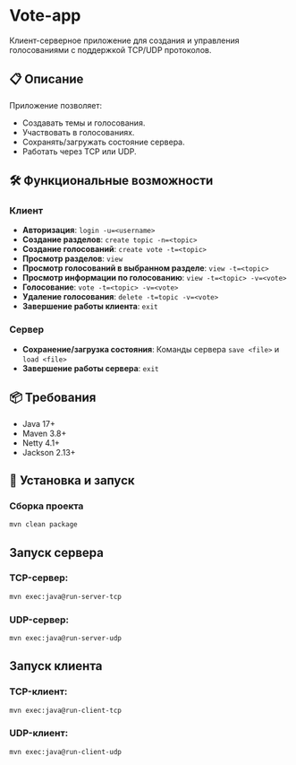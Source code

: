 # Vote-app

Клиент-серверное приложение для создания и управления голосованиями с поддержкой TCP/UDP протоколов.

## 📋 Описание
Приложение позволяет:
- Создавать темы и голосования.
- Участвовать в голосованиях.
- Сохранять/загружать состояние сервера.
- Работать через TCP или UDP.

## 🛠 Функциональные возможности

### Клиент
- **Авторизация**: `login -u=<username>`
- **Создание разделов**: `create topic -n=<topic>`
- **Создание голосований**: `create vote -t=<topic>`
- **Просмотр разделов**: `view`
- **Просмотр голосований в выбранном разделе**: `view -t=<topic>`
- **Просмотр информации по голосованию**: `view -t=<topic> -v=<vote>`
- **Голосование**: `vote -t=<topic> -v=<vote>`
- **Удаление голосования**: `delete -t=topic -v=<vote>`
- **Завершение работы клиента**: `exit`

### Сервер
- **Сохранение/загрузка состояния**: Команды сервера `save <file>` и `load <file>`
- **Завершение работы сервера**: `exit`

## 📦 Требования
- Java 17+
- Maven 3.8+
- Netty 4.1+
- Jackson 2.13+

## 🚀 Установка и запуск

### Сборка проекта
```bash
mvn clean package
```

## Запуск сервера

### TCP-сервер:
```bash
mvn exec:java@run-server-tcp
```

### UDP-сервер:
```bash
mvn exec:java@run-server-udp
```

## Запуск клиента

### TCP-клиент:
```bash
mvn exec:java@run-client-tcp
```

### UDP-клиент:
```bash
mvn exec:java@run-client-udp
```